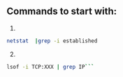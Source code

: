 
## Commands to start with:

1. 
```bash 
netstat  |grep -i established
```
2. 
```bash
lsof -i TCP:XXX | grep IP```
